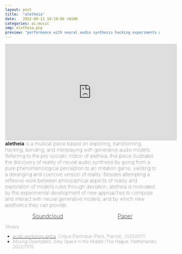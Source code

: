 ```yaml
---
layout: post 
title:  "aletheia"
date:   2022-09-11 10:10:00 +0100
categories: ai;music
img: aletheia.png
preview: "performance with neural audio synthesis hacking experiments with intense danse aesthestics (accepted at AIMC2022)"
---
```


<!-- <div style="text-align: center; margin-bottom: 15px;"> -->
<div class="video-container">
<iframe src="https://www.youtube.com/embed/87S43pbpMY4" width="560" height="315" title="aletheia" frameborder="0" allow="accelerometer; autoplay; clipboard-write; encrypted-media; gyroscope; picture-in-picture"></iframe>
</div>
<!-- </div> -->



<div style="font-size: 1.7vw; font-weight: 100; margin-bottom: 15px;">
<emph style="font-weight: 600; display: inline;">aletheia</emph>  is a musical piece based on exploring, transforming, hacking, bending, and interplaying with generative audio models. Referring to the pre-socratic notion of aletheia, this piece illustrates the discovery of reality of neural audio synthesis by going from a pure phenomenological perception to an imitation game, yielding to a deranging and coercive version of reality. Besides attempting a reflexive work between philosophical aspects of reality and exploration of model’s rules through deviation, aletheia is motivated by the experimental development of new approaches to compose and interact with neural generative models, and by which new aesthetics they can provide.<br/>
</div>

<div style="margin-bottom: 15px;">
  <div style="display: flex; align-items: stretch; justify-content: space-around; font-size: 1.9vw; font-weight: 150">
    <div style="display: inline-block;"><a href="https://soundcloud.com/user-859797836/aletheia">Soundcloud</a></div>
    <div style="display: inline-block;"><a href="/assets/documents/aletheia.pdf">Paper</a></div>
  </div>
</div>

<div class="shows" style="font-size: 1.5vw; font-weight: 100; margin-bottom: 15px;">
Shows:
<ul>
<li> <a href="/acidsworkshop_1"><emph>acids workshop alpha</emph></a>, Cirque Électrique (Paris, France), 2022/01/11</li>
<li><span style="font-style: italic">Moving Downstairs</span>, Grey Space in the Middle (The Hague, Netherlands), 2022/11/15 </li>
</ul>
</div>
